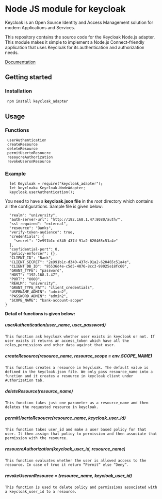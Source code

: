 
# Node JS module for keycloak
Keycloak is an Open Source Identity and Access Management solution for modern Applications and Services.

This repository contains the source code for the Keycloak Node.js adapter. This module makes it simple to implement a Node.js Connect-friendly application that uses Keycloak for its authentication and authorization needs.

[Documentation](https://www.keycloak.org/documentation.html)

## Getting started

### Installation 
```javascript
 npm install keycloak_adapter
 ```
 
## Usage

### Functions
```
 userAuthentication
 createResource
 deleteResource
 permitUsertoResoucre
 resoucreAuthorization
 revokeUseronResource
```
### Example

```
  let Keycloak = require("keycloak_adapter");
  let keycloak= Keycloak.NodeAdapter;
  keycloak.userAuthentication();

```

You need to have a __keycloak.json file__ in the _root_ directory which contains all the configurations.
Sample file is given below:

```{
  "realm": "university",
  "auth-server-url": "http://192.168.1.47:8080/auth/",
  "ssl-required": "external",
  "resource": "Banks",
  "verify-token-audience": true,
  "credentials": {
    "secret": "2e991b1c-d340-437d-91a2-620465c51a4e"
  },
  "confidential-port": 0,
  "policy-enforcer": {},
  "CLIENT_ID": "Bank",
  "CLIENT_SECRET": "2e991b1c-d340-437d-91a2-620465c51a4e",
  "CLIENT_DB_ID": "95536d4e-c5d5-4876-8cc3-99025e18fc60",
  "GRANT_TYPE": "password",
  "HOST": "192.168.1.47",
  "PORT": "8080",
  "REALM": "university",
  "GRANT_TYPE_PAT": "client_credentials",
  "USERNAME_ADMIN": "admin2",
  "PASSWORD_ADMIN": "admin2",
  "SCOPE_NAME": "bank-account-scope"
}
```
__Detail of functions is given below:__

##### userAuthentication(user_name, user_password)
```
This function ask keycloak whether user exists in keycloak or not. If user exists it returns an access_token which have all the roles,permissions and other data against that user.
```

##### createResource(resource_name, resource_scope = env.SCOPE_NAME)
```
This function creates a resource in keycloak. The default value is defined in the keycloak.json file. We only pass resource_name into a function and it creates a resource in keycloak client under Authorization tab.
```
##### deleteResource(resource_name) 
```
This function takes just one parameter as a resource_name and then deletes the requested resource in keycloak.
```

##### permitUsertoResoucre(resource_name, keycloak_user_id)
```
This function takes user_id and make a user based policy for that user. It then assign that policy to permission and then associate that permission with the resource.
```

##### resoucreAuthorization(keycloak_user_id, resource_name) 
```
This function evaluates whether the user is allowed access to the resource. In case of true it return “Permit” else “Deny”.
```

##### revokeUseronResource = (resource_name, keycloak_user_id) 
```
This function is used to delete policy and permissions associated with a keycloak_user_id to a resource.
```

 
